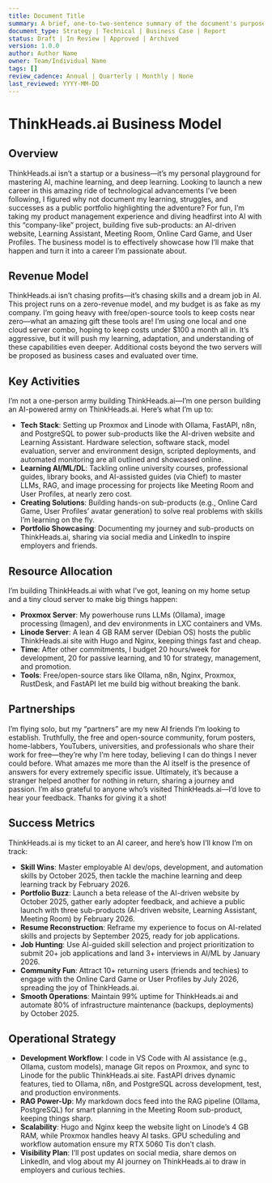 ```yaml
---
title: Document Title
summary: A brief, one-to-two-sentence summary of the document's purpose and content.
document_type: Strategy | Technical | Business Case | Report
status: Draft | In Review | Approved | Archived
version: 1.0.0
author: Author Name
owner: Team/Individual Name
tags: []
review_cadence: Annual | Quarterly | Monthly | None
last_reviewed: YYYY-MM-DD
---
```

# ThinkHeads.ai Business Model

## Overview
ThinkHeads.ai isn’t a startup or a business—it’s my personal playground for mastering AI, machine learning, and deep learning. Looking to launch a new career in this amazing ride of technological advancements I’ve been following, I figured why not document my learning, struggles, and successes as a public portfolio highlighting the adventure? For fun, I’m taking my product management experience and diving headfirst into AI with this “company-like” project, building five sub-products: an AI-driven website, Learning Assistant, Meeting Room, Online Card Game, and User Profiles. The business model is to effectively showcase how I’ll make that happen and turn it into a career I’m passionate about.

## Revenue Model
ThinkHeads.ai isn’t chasing profits—it’s chasing skills and a dream job in AI. This project runs on a zero-revenue model, and my budget is as fake as my company. I’m going heavy with free/open-source tools to keep costs near zero—what an amazing gift these tools are! I’m using one local and one cloud server combo, hoping to keep costs under $100 a month all in. It’s aggressive, but it will push my learning, adaptation, and understanding of these capabilities even deeper. Additional costs beyond the two servers will be proposed as business cases and evaluated over time.

## Key Activities
I’m not a one-person army building ThinkHeads.ai—I’m one person building an AI-powered army on ThinkHeads.ai. Here’s what I’m up to:
- **Tech Stack**: Setting up Proxmox and Linode with Ollama, FastAPI, n8n, and PostgreSQL to power sub-products like the AI-driven website and Learning Assistant. Hardware selection, software stack, model evaluation, server and environment design, scripted deployments, and automated monitoring are all outlined and showcased online.
- **Learning AI/ML/DL**: Tackling online university courses, professional guides, library books, and AI-assisted guides (via Chief) to master LLMs, RAG, and image processing for projects like Meeting Room and User Profiles, at nearly zero cost.
- **Creating Solutions**: Building hands-on sub-products (e.g., Online Card Game, User Profiles’ avatar generation) to solve real problems with skills I’m learning on the fly.
- **Portfolio Showcasing**: Documenting my journey and sub-products on ThinkHeads.ai, sharing via social media and LinkedIn to inspire employers and friends.

## Resource Allocation
I’m building ThinkHeads.ai with what I’ve got, leaning on my home setup and a tiny cloud server to make big things happen:
- **Proxmox Server**: My powerhouse runs LLMs (Ollama), image processing (Imagen), and dev environments in LXC containers and VMs.
- **Linode Server**: A lean 4 GB RAM server (Debian OS) hosts the public ThinkHeads.ai site with Hugo and Nginx, keeping things fast and cheap.
- **Time**: After other commitments, I budget 20 hours/week for development, 20 for passive learning, and 10 for strategy, management, and promotion.
- **Tools**: Free/open-source stars like Ollama, n8n, Nginx, Proxmox, RustDesk, and FastAPI let me build big without breaking the bank.

## Partnerships
I’m flying solo, but my “partners” are my new AI friends I’m looking to establish. Truthfully, the free and open-source community, forum posters, home-labbers, YouTubers, universities, and professionals who share their work for free—they’re why I’m here today, believing I can do things I never could before. What amazes me more than the AI itself is the presence of answers for every extremely specific issue. Ultimately, it’s because a stranger helped another for nothing in return, sharing a journey and passion. I’m also grateful to anyone who’s visited ThinkHeads.ai—I’d love to hear your feedback. Thanks for giving it a shot!

## Success Metrics
ThinkHeads.ai is my ticket to an AI career, and here’s how I’ll know I’m on track:
- **Skill Wins**: Master employable AI dev/ops, development, and automation skills by October 2025, then tackle the machine learning and deep learning track by February 2026.
- **Portfolio Buzz**: Launch a beta release of the AI-driven website by October 2025, gather early adopter feedback, and achieve a public launch with three sub-products (AI-driven website, Learning Assistant, Meeting Room) by February 2026.
- **Resume Reconstruction**: Reframe my experience to focus on AI-related skills and projects by September 2025, ready for job applications.
- **Job Hunting**: Use AI-guided skill selection and project prioritization to submit 20+ job applications and land 3+ interviews in AI/ML by January 2026.
- **Community Fun**: Attract 10+ returning users (friends and techies) to engage with the Online Card Game or User Profiles by July 2026, spreading the joy of ThinkHeads.ai.
- **Smooth Operations**: Maintain 99% uptime for ThinkHeads.ai and automate 80% of infrastructure maintenance (backups, deployments) by October 2025.

## Operational Strategy
- **Development Workflow**: I code in VS Code with AI assistance (e.g., Ollama, custom models), manage Git repos on Proxmox, and sync to Linode for the public ThinkHeads.ai site. FastAPI drives dynamic features, tied to Ollama, n8n, and PostgreSQL across development, test, and production environments.
- **RAG Power-Up**: My markdown docs feed into the RAG pipeline (Ollama, PostgreSQL) for smart planning in the Meeting Room sub-product, keeping things sharp.
- **Scalability**: Hugo and Nginx keep the website light on Linode’s 4 GB RAM, while Proxmox handles heavy AI tasks. GPU scheduling and workflow automation ensure my RTX 5060 Tis don’t clash.
- **Visibility Plan**: I’ll post updates on social media, share demos on LinkedIn, and vlog about my AI journey on ThinkHeads.ai to draw in employers and curious techies.
